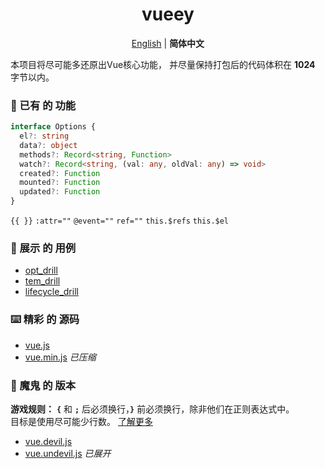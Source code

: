 <h1 align="center">vueey</h1>

<p align="center">
  <a href="./README.md">English</a> | <b>简体中文</b>
</p>

本项目将尽可能多还原出Vue核心功能，
并尽量保持打包后的代码体积在 **1024** 字节以内。   

### 🎉 已有 的 功能

```ts
interface Options {
  el?: string 
  data?: object
  methods?: Record<string, Function>
  watch?: Record<string, (val: any, oldVal: any) => void>
  created?: Function
  mounted?: Function
  updated?: Function
}
```

 `{{ }}`
 `:attr=""`
 `@event=""`
 `ref=""`
 `this.$refs`
 `this.$el`

### 🎯 展示 的 用例
- [opt_drill](./examples/opt_drill.html)
- [tem_drill](./examples/tem_drill.html)
- [lifecycle_drill](./examples/lifecycle_drill.html)

### ⌨️ 精彩 的 源码
- [vue.js](./vue.js)
- [vue.min.js](./vue.min.js) *已压缩*

### 🩻 魔鬼 的 版本 

**游戏规则：**
**`{`** 和 **`;`** 后必须换行，**`}`** 前必须换行，除非他们在正则表达式中。   
目标是使用尽可能少行数。
<a href="./LearnMore.zh-CN.md">了解更多</a>

- [vue.devil.js](./vue.devil.js)
- [vue.undevil.js](./vue.undevil.js) *已展开*